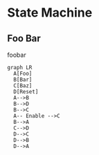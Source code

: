 # State Machine

## Foo Bar

foobar

``` mermaid
graph LR
  A[Foo]
  B[Bar]
  C[Baz]
  D[Reset]
  A-->B
  B-->D
  B-->C
  A-- Enable -->C
  B-->A
  C-->D
  D-->C
  D-->B
  D-->A
```
